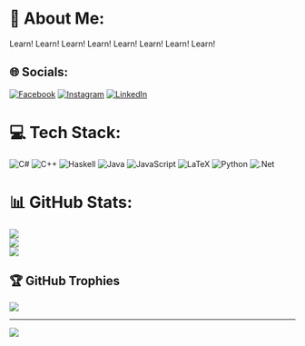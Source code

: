 # 💫 About Me:
 Learn! Learn! Learn! Learn! Learn! Learn! Learn! Learn!  <br>


## 🌐 Socials:
[![Facebook](https://img.shields.io/badge/Facebook-%231877F2.svg?logo=Facebook&logoColor=white)](https://facebook.com/https://www.facebook.com/SrSujeto) [![Instagram](https://img.shields.io/badge/Instagram-%23E4405F.svg?logo=Instagram&logoColor=white)](https://instagram.com/https://www.instagram.com/emi_935/) [![LinkedIn](https://img.shields.io/badge/LinkedIn-%230077B5.svg?logo=linkedin&logoColor=white)](https://linkedin.com/in/https://www.linkedin.com/in/emiliano-lópez-prado-43a320252/) 

# 💻 Tech Stack:
![C#](https://img.shields.io/badge/c%23-%23239120.svg?style=for-the-badge&logo=c-sharp&logoColor=white) ![C++](https://img.shields.io/badge/c++-%2300599C.svg?style=for-the-badge&logo=c%2B%2B&logoColor=white) ![Haskell](https://img.shields.io/badge/Haskell-5e5086?style=for-the-badge&logo=haskell&logoColor=white) ![Java](https://img.shields.io/badge/java-%23ED8B00.svg?style=for-the-badge&logo=java&logoColor=white) ![JavaScript](https://img.shields.io/badge/javascript-%23323330.svg?style=for-the-badge&logo=javascript&logoColor=%23F7DF1E) ![LaTeX](https://img.shields.io/badge/latex-%23008080.svg?style=for-the-badge&logo=latex&logoColor=white) ![Python](https://img.shields.io/badge/python-3670A0?style=for-the-badge&logo=python&logoColor=ffdd54) ![.Net](https://img.shields.io/badge/.NET-5C2D91?style=for-the-badge&logo=.net&logoColor=white)
# 📊 GitHub Stats:
![](https://github-readme-stats.vercel.app/api?username=SrSujeto55&theme=dark&hide_border=false&include_all_commits=true&count_private=true)<br/>
![](https://github-readme-streak-stats.herokuapp.com/?user=SrSujeto55&theme=dark&hide_border=false)<br/>
![](https://github-readme-stats.vercel.app/api/top-langs/?username=SrSujeto55&theme=dark&hide_border=false&include_all_commits=true&count_private=true&layout=compact)

## 🏆 GitHub Trophies
![](https://github-profile-trophy.vercel.app/?username=SrSujeto55&theme=gruvbox&no-frame=true&no-bg=false&margin-w=4)

---
[![](https://visitcount.itsvg.in/api?id=SrSujeto55&icon=5&color=2)](https://visitcount.itsvg.in)

<!-- Proudly created with GPRM ( https://gprm.itsvg.in ) -->
